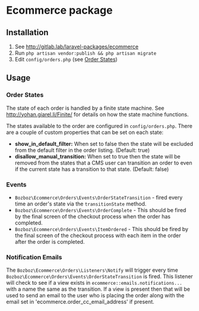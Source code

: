 # Ecommerce package

## Installation

1. See http://gitlab.lab/laravel-packages/ecommerce
2. Run `php artisan vendor:publish && php artisan migrate` 
3. Edit `config/orders.php` (see [Order States](#order-states))

## Usage

### Order States

The state of each order is handled by a finite state machine. See http://yohan.giarel.li/Finite/ for details on how the state machine functions. 

The states available to the order are configured in `config/orders.php`. There are a couple of custom properties that can be set on each state:

- __show_in_default_filter:__ When set to false then the state will be excluded from the default filter in the order listing. (Default: true)
- __disallow_manual_transition:__ When set to true then the state will be removed from the states that a CMS user can transition an order to even if the current state has a transition to that state. (Default: false)

### Events

- `Bozboz\Ecommerce\Orders\Events\OrderStateTransition` - fired every time an order's state via the `transitionState` method.
- `Bozboz\Ecommerce\Orders\Events\OrderComplete` - This should be fired by the final screen of the checkout process when the order has completed.
- `Bozboz\Ecommerce\Orders\Events\ItemOrdered` - This should be fired by the final screen of the checkout process with each item in the order after the order is completed. 

### Notification Emails

The `Bozboz\Ecommerce\Orders\Listeners\Notify` will trigger every time `Bozboz\Ecommerce\Orders\Events\OrderStateTransition` is fired. This listener will check to see if a view exists in `ecommerce::emails.notifications...` with a name the same as the transition. If a view is present then that will be used to send an email to the user who is placing the order along with the email set in 'ecommerce.order_cc_email_address' if present. 
